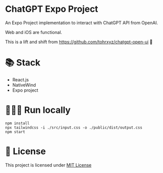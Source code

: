# ChatGPT Expo Project

An Expo Project implementation to interact with ChatGPT API from OpenAI.

Web and iOS are functional.

This is a lift and shift from https://github.com/tohrxyz/chatgpt-open-ui 🙌

# 📚 Stack

-   React.js
-   NativeWind
-   Expo project

# 👩🏻‍💻 Run locally

```
npm install
npx tailwindcss -i ./src/input.css -o ./public/dist/output.css
npm start
```

# 📄 License

This project is licensed under [MIT License](https://github.com/tohrxyz/chatgpt-open-ui/blob/main/LICENSE)
